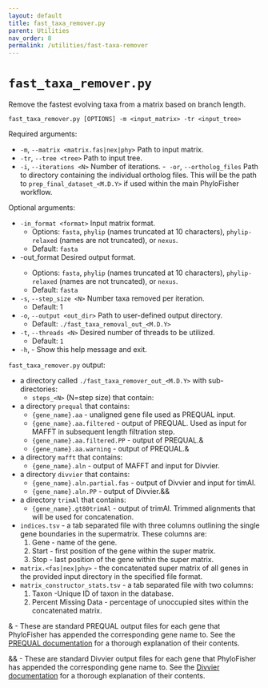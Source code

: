 ```yaml
---
layout: default
title: fast_taxa_remover.py
parent: Utilities
nav_order: 8
permalink: /utilities/fast-taxa-remover
---
```


# `fast_taxa_remover.py`

Remove the fastest evolving taxa from a matrix based on branch length.

`fast_taxa_remover.py [OPTIONS] -m <input_matrix> -tr <input_tree>`

Required arguments:
- `-m`, `--matrix <matrix.fas|nex|phy>` Path to input matrix.
- `-tr`, `--tree <tree>` Path to input tree.
- `-i`, `--iterations <N>` Number of iterations.
-` -or`, `--ortholog_files` Path to directory containing the individual ortholog files. This will be the path to `prep_final_dataset_<M.D.Y>` if used within the main PhyloFisher workflow.

Optional arguments:
- `-in_format <format>` Input matrix format.
  - Options: `fasta`, `phylip` (names truncated at 10 characters), `phylip-relaxed` (names are not truncated), or `nexus`.
  - Default: `fasta`
- -out_format <format> Desired output format.
  - Options: `fasta`, `phylip` (names truncated at 10 characters), `phylip-relaxed` (names are not truncated), or `nexus`.
  - Default: `fasta`
- `-s`, `--step_size <N>` Number taxa removed per iteration.
  - Default: 1
- `-o`, `--output <out_dir>` Path to user-defined output directory.
  - Default: `./fast_taxa_removal_out_<M.D.Y>`
- `-t`, `--threads <N>` Desired number of threads to be utilized.
  - Default: `1`
- `-h`, - Show this help message and exit.

`fast_taxa_remover.py` output:
- a directory called `./fast_taxa_remover_out_<M.D.Y>` with sub-directories:
  - `steps_<N>` (N=step size) that contain:
- a directory `prequal` that contains:
  - `{gene_name}.aa` - unaligned gene file used as PREQUAL input.
  - `{gene_name}.aa.filtered` - output of PREQUAL. Used as input for MAFFT in subsequent length filtration step.
  - `{gene_name}.aa.filtered.PP` - output of PREQUAL.&
  - `{gene_name}.aa.warning` - output of PREQUAL.&
- a directory `mafft` that contains:
  - `{gene_name}.aln` - output of MAFFT and input for Divvier.
- a directory `divvier` that contains:
  - `{gene_name}.aln.partial.fas` - output of Divvier and input for timAl.
  - `{gene_name}.aln.PP` - output of Divvier.&&
- a directory `trimAl` that contains:
  - `{gene_name}.gt80trimAl` - output of trimAl. Trimmed alignments that will be used for concatenation.
- `indices.tsv` - a tab separated file with three columns outlining the single gene boundaries in the supermatrix. These columns are:
  1. Gene - name of the gene.
  2. Start - first position of the gene within the super matrix.
  3. Stop - last position of the gene within the super matrix.
- `matrix.<fas|nex|phy>` - the concatenated super matrix of all genes in the provided input directory in the specified file format.
- `matrix_constructor_stats.tsv` - a tab separated file with two columns:
  1. Taxon -Unique ID of taxon in the database.
  2. Percent Missing Data - percentage of unoccupied sites within the concatenated
matrix.

& - These are standard PREQUAL output files for each gene that PhyloFisher has appended the corresponding gene name to. See the [PREQUAL documentation](http://amoeba.msstate.edu/phylofisher/pdfs/prequal.pdf) for a thorough explanation of their contents.

&& - These are standard Divvier output files for each gene that PhyloFisher has appended the corresponding gene name to. See the [Divvier documentation](http://amoeba.msstate.edu/phylofisher/pdfs/divvier.pdf) for a thorough explanation of their contents.